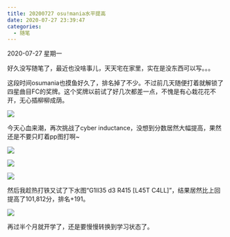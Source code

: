 ```yaml
---
title: 20200727 osu!mania水平提高
date: 2020-07-27 23:39:47
categories:
  - 随笔
---
```

2020-07-27 星期一

好久没写随笔了，最近也没啥事儿，天天宅在家里，实在是没东西可以写。。。

这段时间osumania也摸鱼好久了，排名掉了不少。不过前几天随便打着就解锁了四星曲目FC的奖牌。这个奖牌以前试了好几次都差一点，不愧是有心栽花花不开，无心插柳柳成荫。

![](https://raw.githubusercontent.com/oscarcx123/hexo_resource/master/img/20200727_4_star_fc_medal.jpg)

今天心血来潮，再次挑战了cyber inductance，没想到分数居然大幅提高，果然还是不要只盯着pp图打啊~

![](https://raw.githubusercontent.com/oscarcx123/hexo_resource/master/img/20200727_cyber_inductance_1.jpg)

![](https://raw.githubusercontent.com/oscarcx123/hexo_resource/master/img/20200727_cyber_inductance_2.jpg)

![](https://raw.githubusercontent.com/oscarcx123/hexo_resource/master/img/20200727_cyber_inductance_3.jpg)

然后我趁热打铁又试了下水图“G1ll35 d3 R415 [L45T C4LL]”，结果居然比上回提高了101,812分，排名+191。

![](https://raw.githubusercontent.com/oscarcx123/hexo_resource/master/img/20200727_g1ll35_1.jpg)

再过半个月就开学了，还是要慢慢转换到学习状态了。